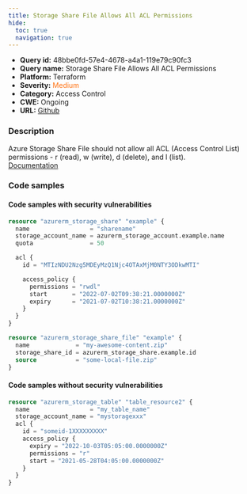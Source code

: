```yaml
---
title: Storage Share File Allows All ACL Permissions
hide:
  toc: true
  navigation: true
---
```


-   **Query id:** 48bbe0fd-57e4-4678-a4a1-119e79c90fc3
-   **Query name:** Storage Share File Allows All ACL Permissions
-   **Platform:** Terraform
-   **Severity:** <span style="color:#ff7213">Medium</span>
-   **Category:** Access Control
-   **CWE:** Ongoing
-   **URL:** [Github](https://github.com/DataDog/kics/tree/master/assets/queries/terraform/azure/storage_share_file_allows_all_acl_permissions)

### Description
Azure Storage Share File should not allow all ACL (Access Control List) permissions - r (read), w (write), d (delete), and l (list).<br>
[Documentation](https://registry.terraform.io/providers/hashicorp/azurerm/latest/docs/resources/storage_share_file)

### Code samples
#### Code samples with security vulnerabilities
```tf title="Positive test num. 1 - tf file" hl_lines="10"
resource "azurerm_storage_share" "example" {
  name                 = "sharename"
  storage_account_name = azurerm_storage_account.example.name
  quota                = 50

  acl {
    id = "MTIzNDU2Nzg5MDEyMzQ1Njc4OTAxMjM0NTY3ODkwMTI"

    access_policy {
      permissions = "rwdl"
      start       = "2022-07-02T09:38:21.0000000Z"
      expiry      = "2021-07-02T10:38:21.0000000Z"
    }
  }
}

resource "azurerm_storage_share_file" "example" {
  name             = "my-awesome-content.zip"
  storage_share_id = azurerm_storage_share.example.id
  source           = "some-local-file.zip"
}

```


#### Code samples without security vulnerabilities
```tf title="Negative test num. 1 - tf file"
resource "azurerm_storage_table" "table_resource2" {
  name                 = "my_table_name"
  storage_account_name = "mystoragexxx"
  acl {
    id = "someid-1XXXXXXXXX"
    access_policy {
      expiry = "2022-10-03T05:05:00.0000000Z"
      permissions = "r"
      start = "2021-05-28T04:05:00.0000000Z"
    }
  }
}

```
